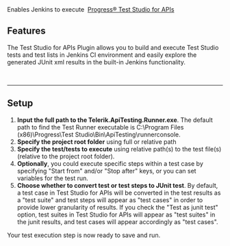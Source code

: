  

Enables Jenkins to execute  [Progress® Test Studio for
APIs](https://www.telerik.com/teststudio-apis)

  

## Features

The Test Studio for APIs Plugin allows you to build and execute Test
Studio tests and test lists in Jenkins CI environment and easily explore
the generated JUnit xml results in the built-in Jenkins functionality.

 

------------------------------------------------------------------------

## Setup

1.  **Input the full path to the Telerik.ApiTesting.Runner.exe**. The
    default path to find the Test Runner executable is C:\\Program Files
    (x86)\\Progress\\Test Studio\\Bin\\ApiTesting\\runnerconsole.
2.  **Specify the project root folder** using full or relative path
3.  **Specify the test/tests to execute** using relative path(s) to the
    test file(s) (relative to the project root folder).
4.  **Optionally**, you could execute specific steps within a test case
    by specifying "Start from" and/or "Stop after" keys, or you can set
    variables for the test run.
5.  **Choose whether to convert test or test steps to JUnit test**. By
    default, a test case in Test Studio for APIs will be converted in
    the test results as a "test suite" and test steps will appear as
    "test cases" in order to provide lower granularity of results. If
    you check the "Test as junit test" option, test suites in Test
    Studio for APIs will appear as "test suites" in the junit results,
    and test cases will appear accordingly as "test cases".  
      

Your test execution step is now ready to save and run.

  
